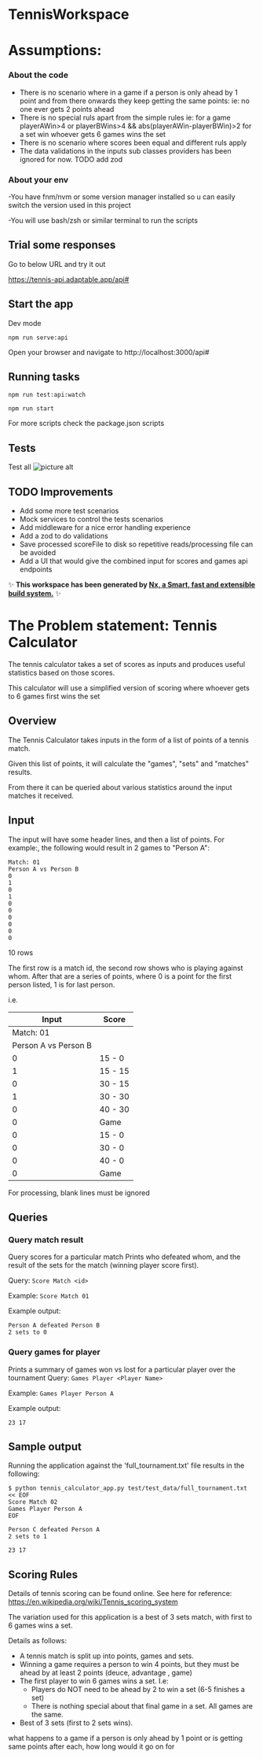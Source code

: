 # TennisWorkspace

# Assumptions:
### About the code
- There is no scenario where in a game if a person is only ahead by 1 point and from there onwards they keep getting the same points: ie: no one ever gets 2 points ahead
- There is no special ruls apart from the simple rules ie: 
for a game playerAWin>4 or playerBWins>4 &&  abs(playerAWin-playerBWin)>2
for a set win whoever gets 6 games wins the set
- There is no scenario where scores been equal and different ruls apply
- The data validations in the inputs sub classes providers has been ignored for now. TODO add zod


### About your env

-You have fnm/nvm or some version manager installed so u can easily switch the version used in this project

-You will use bash/zsh or similar terminal to run the scripts


## Trial some responses

Go to below URL and try it out

https://tennis-api.adaptable.app/api#

## Start the app

Dev mode
```
npm run serve:api
```

Open your browser and navigate to http://localhost:3000/api#


## Running tasks
```
npm run test:api:watch

npm run start
```
For more scripts check the package.json scripts

## Tests
Test all
![picture alt](https://github.com/theranjali-nilaweera/tennis-scores/blob/main/tests.png "tests")


## TODO Improvements
- Add some more test scenarios
- Mock services to control the tests scenarios
- Add middleware for a nice error handling experience
- Add a zod to do validations
- Save processed scoreFile to disk so repetitive reads/processing file can be avoided
- Add a UI that would give the combined input for scores and games api endpoints



✨ **This workspace has been generated by [Nx, a Smart, fast and extensible build system.](https://nx.dev)** ✨




# The Problem statement: Tennis Calculator

The tennis calculator takes a set of scores as inputs and produces useful statistics based on those scores.

This calculator will use a simplified version of scoring where whoever gets to 6 games first wins the set

## Overview

The Tennis Calculator takes inputs in the form of a list of points of a tennis match. 

Given this list of points, it will calculate the "games", "sets" and "matches" results.

From there it can be queried about various statistics around the input matches it received. 

## Input

The input will have some header lines, and then a list of points. 
For example:, the following would result in 2 games to "Person A":

    Match: 01
    Person A vs Person B
    0
    1
    0
    1
    0
    0
    0
    0
    0
    0

10 rows
    
The first row is a match id, the second row shows who is playing against whom.
After that are a series of points, where 0 is a point for the first person listed, 1 is for last person.

i.e.

| Input                | Score   |
|----------------------|---------|
| Match: 01            |         |
| Person A vs Person B |         |
| 0                    | 15 - 0  |
| 1                    | 15 - 15 |
| 0                    | 30 - 15 |
| 1                    | 30 - 30 |
| 0                    | 40 - 30 |
| 0                    | Game    |
| 0                    | 15 - 0  |
| 0                    | 30 - 0  |
| 0                    | 40 - 0  |
| 0                    | Game    |


For processing, blank lines must be ignored

## Queries

### Query match result
Query scores for a particular match
Prints who defeated whom, and the result of the sets for the match (winning player score first).

Query: `Score Match <id>`

Example: `Score Match 01`

Example output:

    Person A defeated Person B
    2 sets to 0
 
### Query games for player
Prints a summary of games won vs lost for a particular player over the tournament
Query: `Games Player <Player Name>`

Example: `Games Player Person A`

Example output:

    23 17

## Sample output
Running the application against the 'full_tournament.txt' file results in the following:

    $ python tennis_calculator_app.py test/test_data/full_tournament.txt << EOF
    Score Match 02
    Games Player Person A
    EOF
    
    Person C defeated Person A
    2 sets to 1
    
    23 17
    


## Scoring Rules
Details of tennis scoring can be found online. See here for reference:  
https://en.wikipedia.org/wiki/Tennis_scoring_system

The variation used for this application is a best of 3 sets match, with first to 6 games wins a set. 

Details as follows:
* A tennis match is split up into points, games and sets.
* Winning a game requires a person to win 4 points, but they must be ahead by at least 2 points (deuce, advantage						, game)
* The first player to win 6 games wins a set. I.e:
    * Players do NOT need to be ahead by 2 to win a set (6-5 finishes a set) 
    * There is nothing special about that final game in a set. All games are the same.
* Best of 3 sets (first to 2 sets wins).

what happens to a game if a person is only ahead by 1 point or is getting same points after each, how long would it go on for 



